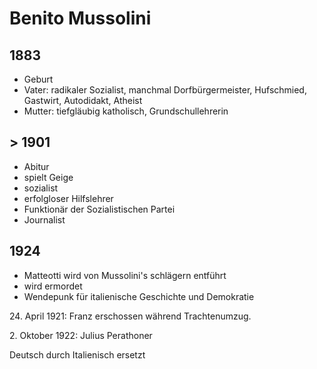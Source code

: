 # Benito Mussolini

## 1883
- Geburt
- Vater: radikaler Sozialist, manchmal Dorfbürgermeister, Hufschmied, Gastwirt, Autodidakt, Atheist
- Mutter: tiefgläubig katholisch, Grundschullehrerin

## > 1901
- Abitur
- spielt Geige
- sozialist
- erfolgloser Hilfslehrer
- Funktionär der Sozialistischen Partei
- Journalist

## 1924
- Matteotti wird von Mussolini's schlägern entführt
- wird ermordet
- Wendepunk für italienische Geschichte und Demokratie


24\. April 1921:
Franz erschossen während Trachtenumzug.

2\. Oktober 1922:
Julius Perathoner

Deutsch durch Italienisch ersetzt
